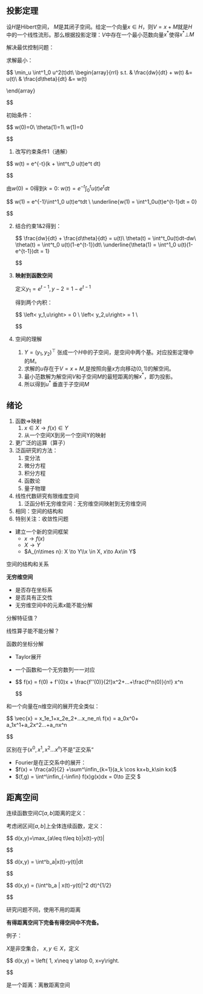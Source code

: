 ## 投影定理

设$H$是Hibert空间， $M$是其闭子空间。给定一个向量$x\in H$，则$V=x+M$就是$H$中的一个线性流形。那么根据投影定理：$V$中存在一个最小范数向量$x^*$使得$x^* \bot M$

解决最优控制问题：

求解最小：

$$
\min_u \int^1_0 u^2(t)dt\\
\begin{array}{rrl}
s.t. & \frac{dw}{dt} + w(t) &= u(t)\\
 & \frac{d\theta}{dt} &= w(t)

\end{array}

$$

初始条件：

$$
w(0)=0\\
\theta(1)=1\\
w(1)=0

$$

1. 改写约束条件1（通解）

$$
w(t) = e^{-t}(k + \int^t_0 u(t)e^t dt)

$$

由$w(0)=0$得到$k=0$: $w(t) = e^{-t}\int^t_0u(t)e^tdt$

$$
w(1) = e^{-1}\int^1_0 u(t)e^tdt \\
\underline{w(1) = \int^1_0u(t)e^{t-1}dt = 0}

$$

2. 结合约束1&2得到：

   $$
   \frac{dw}{dt} + \frac{d\theta}{dt} = u(t)\\
   \theta(t) = \int^t_0u(t)dt-dw\\
   \theta(t)  = \int^t_0 u(t)(1-e^{t-1})dt\\
   \underline{\theta(1)  = \int^1_0 u(t)(1-e^{t-1})dt = 1}

   $$
3. **映射到函数空间**

   定义$y_1 = e^{t-1}, y-2 = 1-e^{t-1}$

   得到两个内积：

   $$
   \left< y_1,u\right> = 0 \\
   \left< y_2,u\right> = 1 \\

   $$
4. 空间的理解

   1. $Y=(y_1,y_2)^\top$ 张成一个$H$中的子空间，是空间中两个基。对应投影定理中的$M$。
   2. 求解的$u$存在于$V=x+M$,是按照向量$x$方向移动$(0,1)$的解空间。
   3. 最小范数解为解空间$V$和子空间$M$的最短距离的解$x^*$，即为投影。
   4. 所以得到$u^*$ 垂直于子空间$M$

## 绪论

1. 函数$\Rightarrow$映射
   1. $x \in X \to f(x) \in Y$
   2. 从一个空间X到另一个空间Y的映射
2. 更广泛的运算（算子）
3. 泛函研究的方法：
   1. 变分法
   2. 微分方程
   3. 积分方程
   4. 函数论
   5. 量子物理
4. 线性代数研究有限维度空间
   1. 泛函分析无穷维空间：无穷维空间映射到无穷维空间
5. 相同：空间的结构和
6. 特别关注：收敛性问题

- 建立一个新的空间框架
  - $x \to f(x)$
  - $X \to Y$
  - $A_{n\times n}: X \to Y\\x \in X, x\to Ax\in Y$

空间的结构和关系

**无穷维空间**

- 是否存在坐标系
- 是否具有正交性
- 无穷维空间中的元素$x$能不能分解

分解特征值？

线性算子能不能分解？

函数的坐标分解

- Taylor展开
- 一个函数和一个无穷数列一一对应
- $$
  f(x) = f(0) + f'(0)x + \frac{f''(0)}{2!}x^2+...+\frac{f^n(0)}{n!} x^n

  $$

和一个向量在n维空间的展开完全类似：

$$
\vec{x} = x_1e_1+x_2e_2+...x_ne_n\\
f(x) = a_0x^0+ a_1x^1+a_2x^2...+a_nx^n

$$

区别在于$(x^0, x^1,x^2...x^n)$不是”正交系“

- Fourier是在正交系中的展开：
- $f(x) = \frac{a0}{2} +\sum^\infin_{k=1}(a_k \cos kx+b_k\sin kx)$
- $(f,g) = \int^\infin_{-\infin} f(x)g(x)dx = 0\to 正交  $

## 距离空间

连续函数空间$C[a,b]$距离的定义：

考虑闭区间$[a,b]$上全体连续函数，定义：

$$
d(x,y)=\max_{a\leq t\leq b}|x(t)-y(t)|

$$

$$
d(x,y) = \int^b_a|x(t)-y(t)|dt

$$

$$
d(x,y) = (\int^b_a | x(t)-y(t)|^2 dt)^{1/2}

$$

研究问题不同，使用不用的距离

**有得距离空间下完备有得空间中不完备。**

例子：

$X$是非空集合， $x,y\in X$，定义

$$
d(x,y) = \left\{ 1,  x\neq y \atop 0, x=y\right.

$$

是一个距离：离散距离空间
